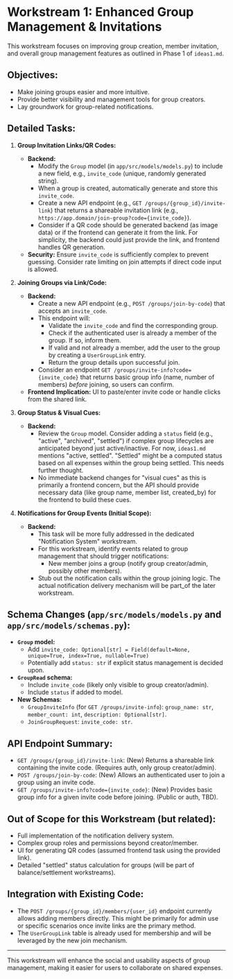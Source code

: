 # Workstream 1: Enhanced Group Management & Invitations

This workstream focuses on improving group creation, member invitation, and overall group management features as outlined in Phase 1 of `ideas1.md`.

## Objectives:

*   Make joining groups easier and more intuitive.
*   Provide better visibility and management tools for group creators.
*   Lay groundwork for group-related notifications.

## Detailed Tasks:

1.  **Group Invitation Links/QR Codes:**
    *   **Backend:**
        *   Modify the `Group` model (in `app/src/models/models.py`) to include a new field, e.g., `invite_code` (unique, randomly generated string).
        *   When a group is created, automatically generate and store this `invite_code`.
        *   Create a new API endpoint (e.g., `GET /groups/{group_id}/invite-link`) that returns a shareable invitation link (e.g., `https://app.domain/join-group?code={invite_code}`).
        *   Consider if a QR code should be generated backend (as image data) or if the frontend can generate it from the link. For simplicity, the backend could just provide the link, and frontend handles QR generation.
    *   **Security:** Ensure `invite_code` is sufficiently complex to prevent guessing. Consider rate limiting on join attempts if direct code input is allowed.

2.  **Joining Groups via Link/Code:**
    *   **Backend:**
        *   Create a new API endpoint (e.g., `POST /groups/join-by-code`) that accepts an `invite_code`.
        *   This endpoint will:
            *   Validate the `invite_code` and find the corresponding group.
            *   Check if the authenticated user is already a member of the group. If so, inform them.
            *   If valid and not already a member, add the user to the group by creating a `UserGroupLink` entry.
            *   Return the group details upon successful join.
        *   Consider an endpoint `GET /groups/invite-info?code={invite_code}` that returns basic group info (name, number of members) *before* joining, so users can confirm.
    *   **Frontend Implication:** UI to paste/enter invite code or handle clicks from the shared link.

3.  **Group Status & Visual Cues:**
    *   **Backend:**
        *   Review the `Group` model. Consider adding a `status` field (e.g., "active", "archived", "settled") if complex group lifecycles are anticipated beyond just active/inactive. For now, `ideas1.md` mentions "active, settled". "Settled" might be a computed status based on all expenses within the group being settled. This needs further thought.
        *   No immediate backend changes for "visual cues" as this is primarily a frontend concern, but the API should provide necessary data (like group name, member list, created_by) for the frontend to build these cues.

4.  **Notifications for Group Events (Initial Scope):**
    *   **Backend:**
        *   This task will be more fully addressed in the dedicated "Notification System" workstream.
        *   For this workstream, identify events related to group management that should trigger notifications:
            *   New member joins a group (notify group creator/admin, possibly other members).
        *   Stub out the notification calls within the group joining logic. The actual notification delivery mechanism will be part_of the later workstream.

## Schema Changes (`app/src/models/models.py` and `app/src/models/schemas.py`):

*   **`Group` model:**
    *   Add `invite_code: Optional[str] = Field(default=None, unique=True, index=True, nullable=True)`
    *   Potentially add `status: str` if explicit status management is decided upon.
*   **`GroupRead` schema:**
    *   Include `invite_code` (likely only visible to group creator/admin).
    *   Include `status` if added to model.
*   **New Schemas:**
    *   `GroupInviteInfo` (for `GET /groups/invite-info`): `group_name: str`, `member_count: int`, `description: Optional[str]`.
    *   `JoinGroupRequest`: `invite_code: str`.

## API Endpoint Summary:

*   `GET /groups/{group_id}/invite-link`: (New) Returns a shareable link containing the invite code. (Requires auth, only group creator/admin).
*   `POST /groups/join-by-code`: (New) Allows an authenticated user to join a group using an invite code.
*   `GET /groups/invite-info?code={invite_code}`: (New) Provides basic group info for a given invite code before joining. (Public or auth, TBD).

## Out of Scope for this Workstream (but related):

*   Full implementation of the notification delivery system.
*   Complex group roles and permissions beyond creator/member.
*   UI for generating QR codes (assumed frontend task using the provided link).
*   Detailed "settled" status calculation for groups (will be part of balance/settlement workstreams).

## Integration with Existing Code:

*   The `POST /groups/{group_id}/members/{user_id}` endpoint currently allows adding members directly. This might be primarily for admin use or specific scenarios once invite links are the primary method.
*   The `UserGroupLink` table is already used for membership and will be leveraged by the new join mechanism.
---
This workstream will enhance the social and usability aspects of group management, making it easier for users to collaborate on shared expenses.
